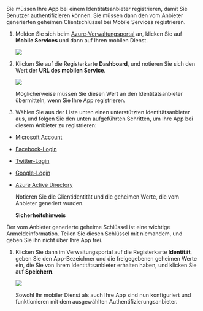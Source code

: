 Sie müssen Ihre App bei einem Identitätsanbieter registrieren, damit Sie Benutzer authentifizieren können. Sie müssen dann den vom Anbieter generierten geheimen Clientschlüssel bei Mobile Services registrieren.

1.  Melden Sie sich beim [Azure-Verwaltungsportal][Azure-Verwaltungsportal] an, klicken Sie auf **Mobile Services** und dann auf Ihren mobilen Dienst.

    ![][0]

2.  Klicken Sie auf die Registerkarte **Dashboard**, und notieren Sie sich den Wert der **URL des mobilen Service**.

    ![][1]

    Möglicherweise müssen Sie diesen Wert an den Identitätsanbieter übermitteln, wenn Sie Ihre App registrieren.

3.  Wählen Sie aus der Liste unten einen unterstützten Identitätsanbieter aus, und folgen Sie den unten aufgeführten Schritten, um Ihre App bei diesem Anbieter zu registrieren:

-   [Microsoft Account][Microsoft Account]
-   [Facebook-Login][Facebook-Login]
-   [Twitter-Login][Twitter-Login]
-   [Google-Login][Google-Login]
-   [Azure Active Directory][Azure Active Directory]

    Notieren Sie die Clientidentität und die geheimen Werte, die vom Anbieter generiert wurden.

    <div class="dev-callout"><b>Sicherheitshinweis</b>
<p>Der vom Anbieter generierte geheime Schl&uuml;ssel ist eine wichtige Anmeldeinformation. Teilen Sie diesen Schl&uuml;ssel mit niemandem, und geben Sie ihn nicht &uuml;ber Ihre App frei.</p>
</div>

1.  Klicken Sie dann im Verwaltungsportal auf die Registerkarte **Identität**, geben Sie den App-Bezeichner und die freigegebenen geheimen Werte ein, die Sie von Ihrem Identitätsanbieter erhalten haben, und klicken Sie auf **Speichern**.

    ![][2]

    Sowohl Ihr mobiler Dienst als auch Ihre App sind nun konfiguriert und funktionieren mit dem ausgewählten Authentifizierungsanbieter.



  [Azure-Verwaltungsportal]: https://manage.windowsazure.com/
  [0]: ./media/mobile-services-register-authentication/mobile-services-selection.png
  [1]: ./media/mobile-services-register-authentication/mobile-service-uri.png
  [Microsoft Account]: /de-de/documentation/articles/mobile-services-how-to-register-microsoft-authentication/
  [Facebook-Login]: /de-de/documentation/articles/mobile-services-how-to-register-facebook-authentication/
  [Twitter-Login]: /de-de/documentation/articles/mobile-services-how-to-register-twitter-authentication/
  [Google-Login]: /de-de/documentation/articles/mobile-services-how-to-register-google-authentication/
  [Azure Active Directory]: /de-de/documentation/articles/mobile-services-how-to-register-active-directory-authentication/
  [2]: ./media/mobile-services-register-authentication/mobile-identity-tab.png
